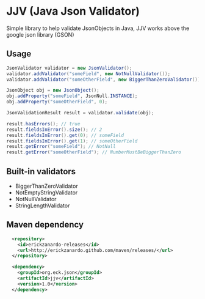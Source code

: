 # JJV (Java Json Validator)

Simple library to help validate JsonObjects in Java, JJV works above the google json library (GSON)

## Usage

```java
JsonValidator validator = new JsonValidator();
validator.addValidator("someField", new NotNullValidator());
validator.addValidator("someOtherField", new BiggerThanZeroValidator());

JsonObject obj = new JsonObject();
obj.addProperty("someField", JsonNull.INSTANCE);
obj.addProperty("someOtherField", 0);

JsonValidationResult result = validator.validate(obj);

result.hasErrors(); // true
result.fieldsInError().size(); // 2
result.fieldsInError().get(0); // someField
result.fieldsInError().get(1); // someOtherField
result.getError("someField"); // NotNull
result.getError("someOtherField"); // NumberMustBeBiggerThanZero
```

## Built-in validators

- BiggerThanZeroValidator
- NotEmptyStringValidator
- NotNullValidator
- StringLengthValidator

## Maven dependency

```xml
  <repository>
    <id>erickzanardo-releases</id>
    <url>http://erickzanardo.github.com/maven/releases/</url>
  </repository>

  <dependency>
    <groupId>org.eck.json</groupId>
    <artifactId>jjv</artifactId>
    <version>1.0</version>
  </dependency>
```
